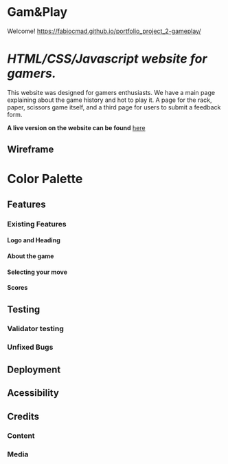 # Gam&Play
Welcome! https://fabiocmad.github.io/portfolio_project_2-gameplay/

# *HTML/CSS/Javascript website for gamers.*
This website was designed for gamers enthusiasts. We have a main page explaining about the game history and hot to play it. A page for the rack, paper, scissors game itself, and a third page for users to submit a feedback form.

**A live version on the website can be found** [here](https://fabiocmad.github.io/portfolio_project_2-gameplay/)

## Wireframe

# Color Palette

## Features
### Existing Features
#### Logo and Heading
#### About the game
#### Selecting your move
#### Scores

## Testing
### Validator testing
### Unfixed Bugs

## Deployment

## Acessibility

## Credits
### Content
### Media
